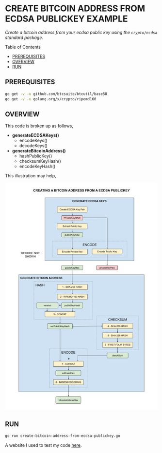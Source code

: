 # CREATE BITCOIN ADDRESS FROM ECDSA PUBLICKEY EXAMPLE

_Create a bitcoin address from your ecdsa public key
using the `crypto/ecdsa` standard package._

Table of Contents

* [PREREQUISITES](https://github.com/JeffDeCola/my-go-examples/tree/master/architectures/blockchain/create-bitcoin-address-from-ecdsa-publickey#prerequisites)
* [OVERVIEW](https://github.com/JeffDeCola/my-go-examples/tree/master/architectures/blockchain/create-bitcoin-address-from-ecdsa-publickey#overview)
* [RUN](https://github.com/JeffDeCola/my-go-examples/tree/master/architectures/blockchain/create-bitcoin-address-from-ecdsa-publickey#run)

## PREREQUISITES

```bash
go get -v -u github.com/btcsuite/btcutil/base58
go get -v -u golang.org/x/crypto/ripemd160
```

## OVERVIEW

This code is broken up as follows,

* **generateECDSAKeys()**
  * encodeKeys()
  * decodeKeys()
* **generateBitcoinAddress()**
  * hashPublicKey()
  * checksumKeyHash()
  * encodeKeyHash()

This illustration may help,

![IMAGE - create-bitcoin-address-from-ecdsa-publickey - IMAGE](https://github.com/JeffDeCola/my-go-examples/blob/master/docs/pics/blockchain/create-bitcoin-address-from-ecdsa-publickey.jpg)

## RUN

```bash
go run create-bitcoin-address-from-ecdsa-publickey.go
```

A website I used to test my code
[here](http://gobittest.appspot.com/Address).
